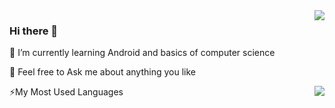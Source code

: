  <img align="right" src="https://github-readme-stats.vercel.app/api?username=OkAndGreat&show_icons=true&theme=vue&hide_title=true&hide=prs" />

 ### Hi there 👋

🌱 I’m currently learning Android and basics of computer science

💬 Feel free to Ask me about anything you like 

⚡My Most Used Languages
<img align="right" src="https://github-readme-stats.vercel.app/api/top-langs/?username=OkAndGreat&layout=compact)](https://github.com/OkAndGreat/github-readme-stats" />

